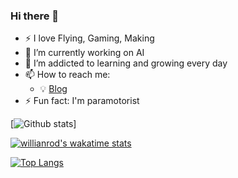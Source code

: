 ### Hi there 👋

- ⚡ I love Flying, Gaming, Making
- 🔭 I’m currently working on AI
- 🌱 I’m addicted to learning and growing every day
- 📫 How to reach me:
  - 💡 [Blog](https://www.kennycaldieraro.fr)
- ⚡ Fun fact: I'm paramotorist

[![Github stats](https://github-readme-stats.vercel.app/api?username=kenny-caldieraro&count_private=true&show_icons=true&theme=tokyonight&hide_rank=false)]

[![willianrod's wakatime stats](https://github-readme-stats.vercel.app/api/wakatime?username=kenny_caldieraro&theme=tokyonight)](https://github.com/anuraghazra/github-readme-stats)

[![Top Langs](https://github-readme-stats.vercel.app/api/top-langs/?username=kenny-caldieraro&theme=tokyonight&langs_count=7)](https://github.com/anuraghazra/github-readme-stats)
